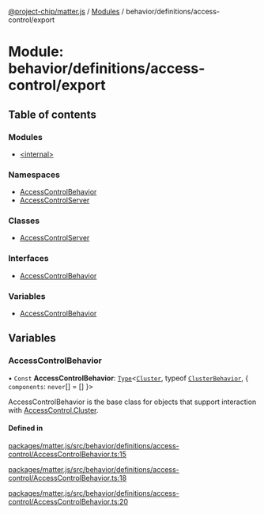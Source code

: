 [@project-chip/matter.js](../README.md) / [Modules](../modules.md) / behavior/definitions/access-control/export

# Module: behavior/definitions/access-control/export

## Table of contents

### Modules

- [\<internal\>](behavior_definitions_access_control_export._internal_.md)

### Namespaces

- [AccessControlBehavior](behavior_definitions_access_control_export.AccessControlBehavior.md)
- [AccessControlServer](behavior_definitions_access_control_export.AccessControlServer.md)

### Classes

- [AccessControlServer](../classes/behavior_definitions_access_control_export.AccessControlServer-1.md)

### Interfaces

- [AccessControlBehavior](../interfaces/behavior_definitions_access_control_export.AccessControlBehavior-1.md)

### Variables

- [AccessControlBehavior](behavior_definitions_access_control_export.md#accesscontrolbehavior)

## Variables

### AccessControlBehavior

• `Const` **AccessControlBehavior**: [`Type`](../interfaces/behavior_cluster_export.ClusterBehavior.Type.md)\<[`Cluster`](../interfaces/cluster_export.AccessControl.Cluster.md), typeof [`ClusterBehavior`](behavior_cluster_export.ClusterBehavior.md), \{ `components`: `never`[] = [] }\>

AccessControlBehavior is the base class for objects that support interaction with [AccessControl.Cluster](cluster_export.AccessControl.md#cluster).

#### Defined in

[packages/matter.js/src/behavior/definitions/access-control/AccessControlBehavior.ts:15](https://github.com/project-chip/matter.js/blob/904d0c9b952b91f28a21803759c5e5c66ee4d272/packages/matter.js/src/behavior/definitions/access-control/AccessControlBehavior.ts#L15)

[packages/matter.js/src/behavior/definitions/access-control/AccessControlBehavior.ts:18](https://github.com/project-chip/matter.js/blob/904d0c9b952b91f28a21803759c5e5c66ee4d272/packages/matter.js/src/behavior/definitions/access-control/AccessControlBehavior.ts#L18)

[packages/matter.js/src/behavior/definitions/access-control/AccessControlBehavior.ts:20](https://github.com/project-chip/matter.js/blob/904d0c9b952b91f28a21803759c5e5c66ee4d272/packages/matter.js/src/behavior/definitions/access-control/AccessControlBehavior.ts#L20)
